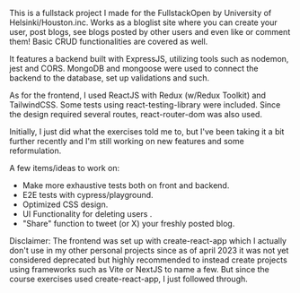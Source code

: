 This is a fullstack project I made for the FullstackOpen by University of Helsinki/Houston.inc. Works as a bloglist site where you can create your user, post blogs, see blogs posted by other users and even like or comment them! Basic CRUD functionalities are covered as well.

It features a backend built with ExpressJS, utilizing tools such as nodemon, jest and CORS.
MongoDB and mongoose were used to connect the backend to the database, set up validations and such.

As for the frontend, I used ReactJS with Redux (w/Redux Toolkit) and TailwindCSS. Some tests using react-testing-library were included. Since the design required several routes, react-router-dom was also used.

Initially, I just did what the exercises told me to, but I've been taking it a bit further recently and I'm still working on new features and some reformulation.

A few items/ideas to work on:

- Make more exhaustive tests both on front and backend.
- E2E tests with cypress/playground.
- Optimized CSS design.
- UI Functionality for deleting users .
- "Share" function to tweet (or X) your freshly posted blog.

Disclaimer: The frontend was set up with create-react-app which I actually don't use in my other personal projects since as of april 2023 it was not yet considered deprecated but highly recommended to instead create projects using frameworks such as Vite or NextJS to name a few. But since the course exercises used create-react-app, I just followed through.
